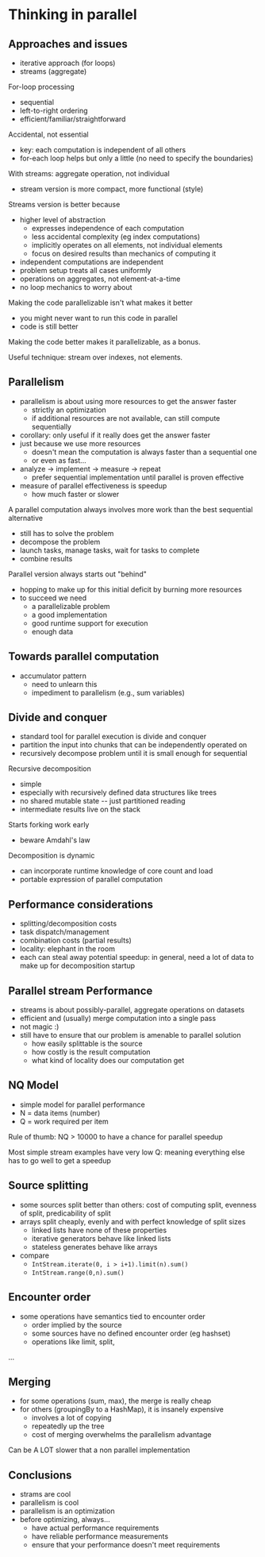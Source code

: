 # Thinking in parallel

## Approaches and issues
* iterative approach (for loops)
* streams (aggregate)

For-loop processing
* sequential
* left-to-right ordering
* efficient/familiar/straightforward

Accidental, not essential
* key: each computation is independent of all others
* for-each loop helps but only a little (no need to specify the boundaries)

With streams: aggregate operation, not individual
* stream version is more compact, more functional (style)

Streams version is better because
* higher level of abstraction
  * expresses independence of each computation
  * less accidental complexity (eg index computations)
  * implicitly operates on all elements, not individual elements
  * focus on desired results than mechanics of computing it
* independent computations are independent
* problem setup treats all cases uniformly
* operations on aggregates, not element-at-a-time
* no loop mechanics to worry about

Making the code parallelizable isn't what makes it better
* you might never want to run this code in parallel
* code is still better

Making the code better makes it parallelizable, as a bonus.

Useful technique: stream over indexes, not elements.

## Parallelism
* parallelism is about using more resources to get the answer faster
  * strictly an optimization
  * if additional resources are not available, can still compute sequentially
* corollary: only useful if it really does get the answer faster
* just because we use more resources
  * doesn't mean the computation is always faster than a sequential one
  * or even as fast...
* analyze -> implement -> measure -> repeat
  * prefer sequential implementation until parallel is proven effective
* measure of parallel effectiveness is speedup
  * how much faster or slower

A parallel computation always involves more work than the best sequential alternative
  * still has to solve the problem
  * decompose the problem
  * launch tasks, manage tasks, wait for tasks to complete
  * combine results

Parallel version always starts out "behind"
* hopping to make up for this initial deficit by burning more resources
* to succeed we need
  * a parallelizable problem
  * a good implementation
  * good runtime support for execution
  * enough data

## Towards parallel computation
* accumulator pattern
  * need to unlearn this
  * impediment to parallelism (e.g., sum variables)

## Divide and conquer
* standard tool for parallel execution is divide and conquer
* partition the input into chunks that can be independently operated on
* recursively decompose problem until it is small enough for sequential

Recursive decomposition
* simple
* especially with recursively defined data structures like trees
* no shared mutable state -- just partitioned reading
* intermediate results live on the stack

Starts forking work early
* beware Amdahl's law

Decomposition is dynamic
* can incorporate runtime knowledge of core count and load
* portable expression of parallel computation

## Performance considerations
* splitting/decomposition costs
* task dispatch/management
* combination costs (partial results)
* locality: elephant in the room
* each can steal away potential speedup: in general, need a lot of data to make up for decomposition startup

## Parallel stream Performance
* streams is about possibly-parallel, aggregate operations on datasets
* efficient and (usually) merge computation into a single pass
* not magic :)
* still have to ensure that our problem is amenable to parallel solution
  * how easily splittable is the source
  * how costly is the result computation
  * what kind of locality does our computation get

## NQ Model
* simple model for parallel performance
* N = data items (number)
* Q = work required per item

Rule of thumb: NQ > 10000 to have a chance for parallel speedup

Most simple stream examples have very low Q: meaning everything else has to go well to get a speedup

## Source splitting
* some sources split better than others: cost of computing split, evenness of split, predicability of split
* arrays split cheaply, evenly and with perfect knowledge of split sizes
  * linked lists have none of these properties
  * iterative generators behave like linked lists
  * stateless generates behave like arrays
* compare
  * `IntStream.iterate(0, i > i+1).limit(n).sum()`
  * `IntStream.range(0,n).sum()`

## Encounter order
* some operations have semantics tied to encounter order
  * order implied by the source
  * some sources have no defined encounter order (eg hashset)
  * operations like limit, split, 

...

## Merging
* for some operations (sum, max), the merge is really cheap
* for others (groupingBy to a HashMap), it is insanely expensive
  * involves a lot of copying
  * repeatedly up the tree
  * cost of merging overwhelms the parallelism advantage

Can be A LOT slower that a non parallel implementation

## Conclusions
* strams are cool
* parallelism is cool
* parallelism is an optimization
* before optimizing, always...
  * have actual performance requirements
  * have reliable performance measurements
  * ensure that your performance doesn't meet requirements